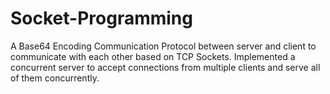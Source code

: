 # Socket-Programming

A Base64 Encoding Communication Protocol between server and client to communicate with each other based on TCP Sockets. Implemented a concurrent server to accept connections from multiple clients and serve all of them concurrently.
